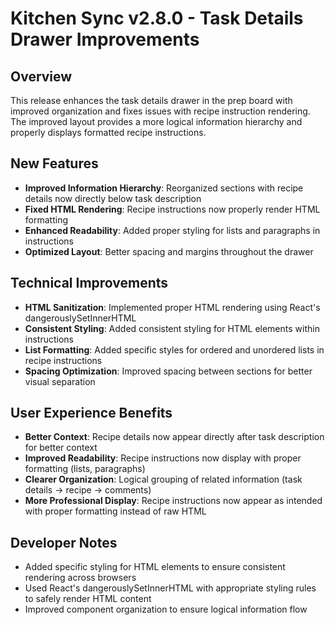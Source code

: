 # Kitchen Sync v2.8.0 - Task Details Drawer Improvements

## Overview
This release enhances the task details drawer in the prep board with improved organization and fixes issues with recipe instruction rendering. The improved layout provides a more logical information hierarchy and properly displays formatted recipe instructions.

## New Features
- **Improved Information Hierarchy**: Reorganized sections with recipe details now directly below task description
- **Fixed HTML Rendering**: Recipe instructions now properly render HTML formatting
- **Enhanced Readability**: Added proper styling for lists and paragraphs in instructions
- **Optimized Layout**: Better spacing and margins throughout the drawer

## Technical Improvements
- **HTML Sanitization**: Implemented proper HTML rendering using React's dangerouslySetInnerHTML
- **Consistent Styling**: Added consistent styling for HTML elements within instructions
- **List Formatting**: Added specific styles for ordered and unordered lists in recipe instructions
- **Spacing Optimization**: Improved spacing between sections for better visual separation

## User Experience Benefits
- **Better Context**: Recipe details now appear directly after task description for better context
- **Improved Readability**: Recipe instructions now display with proper formatting (lists, paragraphs)
- **Clearer Organization**: Logical grouping of related information (task details → recipe → comments)
- **More Professional Display**: Recipe instructions now appear as intended with proper formatting instead of raw HTML

## Developer Notes
- Added specific styling for HTML elements to ensure consistent rendering across browsers
- Used React's dangerouslySetInnerHTML with appropriate styling rules to safely render HTML content
- Improved component organization to ensure logical information flow 